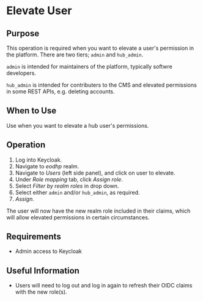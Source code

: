 # Elevate User

## Purpose

This operation is required when you want to elevate a user's permission in the platform. There are two tiers; `admin` and `hub_admin`.

`admin` is intended for maintainers of the platform, typically softwre developers.

`hub_admin` is intended for contributers to the CMS and elevated permissions in some REST APIs, e.g. deleting accounts.

## When to Use

Use when you want to elevate a hub user's permissions.

## Operation

1. Log into Keycloak.
2. Navigate to _eodhp_ realm.
3. Navigate to _Users_ (left side panel), and click on user to elevate.
4. Under _Role mapping_ tab, click _Assign role_.
5. Select _Filter by realm roles_ in drop down.
6. Select either `admin` and/or `hub_admin`, as required.
7. _Assign_.

The user will now have the new realm role included in their claims, which will allow elevated permissions in certain circumstances.

## Requirements

- Admin access to Keycloak

## Useful Information

- Users will need to log out and log in again to refresh their OIDC claims with the new role(s).
